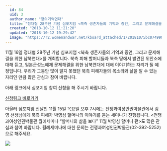 ```yaml
---
  id: 84
  uid: 3
  author_name: "정의기억연대"
  title: "정대협 28주년 기념 심포지엄 <북측 생존자들의 기억과 증언, 그리고 문제해결을 위한 남북연대>"
  created: "2018-10-12 11:21:20"
  updated: "2018-10-12 19:29:42"
  image: "https://r2.womenandwar.net/kboard_attached/1/201810/5bc074999b18d4289497.jpg"
---
```

11월 16일 정대협 28주년 기념 심포지엄 <북측 생존자들의 기억과 증언, 그리고 문제해결을 위한 남북연대>를 개최합니다. 북측 피해 할머니들과 북측 땅에서 발견된 위안소에 대해 듣고, 일본군성노예제 문제해결을 위한 남북연대에 대해 이야기하는 자리가 될 예정입니다. 우리가 그동안 많이 알지 못했던 북측 피해자들의 목소리와 삶을 알 수 있는 자리인 만큼 많은 관심과 참여 바랍니다. 

아래 링크에서 심포지엄 참여 신청을 해 주시기 바랍니다.

[신청링크 바로가기](https://goo.gl/forms/sPzeOWS28QRuvRZi1)

 아울러 심포지엄 전날인 11월 15일 목요일 오후 7시에는 전쟁과여성인권박물관에서 김영 선생님에게 북측 피해자 박영심 할머니의 이야기를 듣는 세미나가 진행됩니다. <전쟁과여성인권박물관 월례세미나 “할머니의 삶을 보다” 11월 박영심 할머니 편>도 많은 관심과 참여 바랍니다. 월례세미나에 대한 문의는 전쟁과여성인권박물관(02-392-5252)으로 해주세요.

 ![](https://r2.womenandwar.net/kboard_attached/1/201810/5bc074999b18d4289497.jpg)